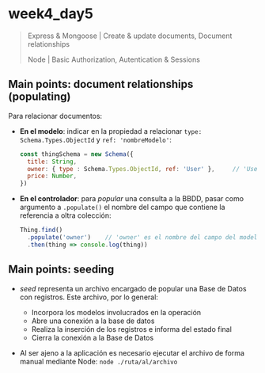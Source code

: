 # week4_day5

> Express & Mongoose | Create & update documents, Document relationships
>
> Node | Basic Authorization, Autentication & Sessions


## Main points: document relationships (populating)

Para relacionar documentos:
* **En el modelo**: indicar en la propiedad a relacionar `type: Schema.Types.ObjectId` y `ref: 'nombreModelo'`:
    ```javascript
    const thingSchema = new Schema({
      title: String,
      owner: { type : Schema.Types.ObjectId, ref: 'User' },     // 'User' es el nombre del modelo
      price: Number,
    })
    ```
* **En el controlador**: para _popular_ una consulta a la BBDD, pasar como argumento a `.populate()` el nombre del campo que contiene la referencia a oltra colección:
    ```javascript
    Thing.find()
      .populate('owner')    // 'owner' es el nombre del campo del modelo 'thing'
      .then(thing => console.log(thing))
    ```
## Main points: seeding

- _seed_ representa un archivo encargado de popular una Base de Datos con registros. Este archivo, por lo general:
  * Incorpora los modelos involucrados en la operación
  * Abre una conexión a la base de datos
  * Realiza la inserción de los registros e informa del estado final
  * Cierra la conexión a la Base de Datos

- Al ser ajeno a la aplicación es necesario ejecutar el archivo de forma manual mediante Node: `node ./ruta/al/archivo`
